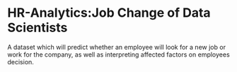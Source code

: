 # HR-Analytics:Job Change of Data Scientists

A dataset which will predict whether an employee will look for a new job or work for the company, as well as interpreting affected factors on employees decision. 
